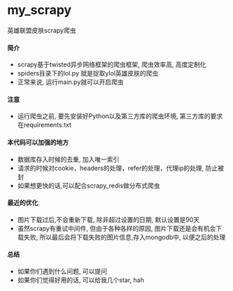 # my_scrapy
英雄联盟皮肤scrapy爬虫


#### 简介
- scrapy基于twisted异步网络框架的爬虫框架, 爬虫效率高, 高度定制化
- spiders目录下的lol.py 就是捉取ylol英雄皮肤的爬虫
- 正常来说, 运行main.py就可以开启爬虫

#### 注意
- 运行爬虫之前, 要先安装好Python以及第三方库的爬虫环境, 第三方库的要求在requirements.txt

#### 本代码可以加强的地方
- 数据库存入时候的去重, 加入唯一索引
- 请求的时候对cookie，headers的处理，refer的处理，代理ip的处理, 防止被封
- 如果想更快的话,可以配合scrapy_redis做分布式爬虫

#### 最近的优化
- 图片下载过后,不会重新下载, 除非超过设置的日期, 默认设置是90天
- 虽然scrapy有重试中间件, 但由于各种各样的原因, 图片下载还是会有机会下载失败, 
  所以最后会将下载失败的图片信息,存入mongodb中, 以便之后的处理

#### 总结
- 如果你们遇到什么问题, 可以提问
- 如果你们觉得好用的话, 可以给我几个star, hah 